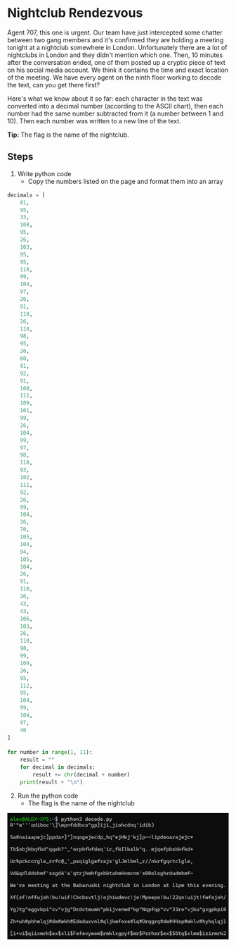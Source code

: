 # Nightclub Rendezvous
Agent 707, this one is urgent. Our team have just intercepted some chatter between two gang members and it's confirmed they are holding a meeting tonight at a nightclub somewhere in London. Unfortunately there are a lot of nightclubs in London and they didn't mention which one. Then, 10 minutes after the conversation ended, one of them posted up a cryptic piece of text on his social media account. We think it contains the time and exact location of the meeting. We have every agent on the ninth floor working to decode the text, can you get there first?

Here's what we know about it so far: each character in the text was converted into a decimal number (according to the ASCII chart), then each number had the same number subtracted from it (a number between 1 and 10). Then each number was written to a new line of the text.

**Tip:** The flag is the name of the nightclub.

## Steps
1. Write python code
    - Copy the numbers listed on the page and format them into an array

```python
decimals = [
    81,
    95,
    33,
    108,
    95,
    26,
    103,
    95,
    95,
    110,
    99,
    104,
    97,
    26,
    91,
    110,
    26,
    110,
    98,
    95,
    26,
    60,
    91,
    92,
    91,
    108,
    111,
    109,
    101,
    99,
    26,
    104,
    99,
    97,
    98,
    110,
    93,
    102,
    111,
    92,
    26,
    99,
    104,
    26,
    70,
    105,
    104,
    94,
    105,
    104,
    26,
    91,
    110,
    26,
    43,
    43,
    106,
    103,
    26,
    110,
    98,
    99,
    109,
    26,
    95,
    112,
    95,
    104,
    99,
    104,
    97,
    40
]

for number in range(1, 11):
    result = ""
    for decimal in decimals:
        result += chr(decimal + number)
    print(result + "\n")
```
 
2. Run the python code
    - The flag is the name of the nightclub

![decoded ASCII](/assets/screenshots/hq-11-NightclubRendezvous.png)